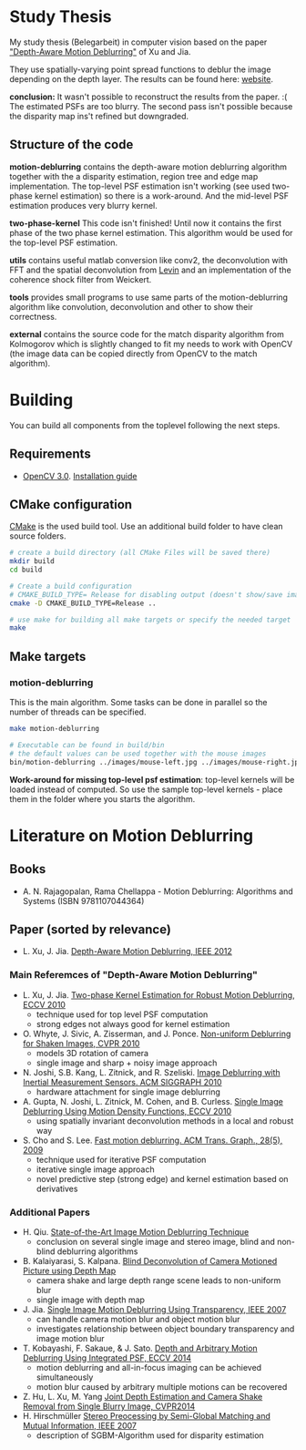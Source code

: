 # Study Thesis

My study thesis (Belegarbeit) in computer vision based on the paper ["Depth-Aware Motion Deblurring"][Xu12] of Xu and Jia.

They use spatially-varying point spread functions to deblur the image depending on the depth layer. The results can be found here: [website][Xu-website].

**conclusion:** It wasn't possible to reconstruct the results from the paper. :( The estimated PSFs are too blurry. The second pass isn't possible because the disparity map ins't refined but downgraded.


## Structure of the code

**motion-deblurring** contains the depth-aware motion deblurring algorithm together with the a disparity estimation, region tree and edge map implementation. The top-level PSF estimation isn't working (see used two-phase kernel estimation) so there is a work-around. And the mid-level PSF estimation produces very blurry kernel.

**two-phase-kernel** This code isn't finished! Until now it contains the first phase of the two phase kernel estimation. This algorithm would be used for the top-level PSF estimation.

**utils** contains useful matlab conversion like conv2, the deconvolution with FFT and the spatial deconvolution from [Levin][Levin] and an implementation of the coherence shock filter from Weickert.

**tools** provides small programs to use same parts of the motion-deblurring algorithm like convolution, deconvolution and other to show their correctness.

**external** contains the source code for the match disparity algorithm from Kolmogorov which is slightly changed to fit my needs to work with OpenCV (the image data can be copied directly from OpenCV to the match algorithm).



# Building

You can build all components from the toplevel following the next steps.

## Requirements

- [OpenCV 3.0](http://opencv.org/). [Installation guide][OpenCV-install]


## CMake configuration

[CMake](http://cmake.org/) is the used build tool. Use an additional build folder to have clean source folders.

```bash
# create a build directory (all CMake Files will be saved there)
mkdir build
cd build

# Create a build configuration
# CMAKE_BUILD_TYPE= Release for disabling output (doesn't show/save images ...)
cmake -D CMAKE_BUILD_TYPE=Release ..

# use make for building all make targets or specify the needed target
make
```


## Make targets

### motion-deblurring

This is the main algorithm. Some tasks can be done in parallel so the number of threads can be specified.

```bash
make motion-deblurring

# Executable can be found in build/bin
# the default values can be used together with the mouse images
bin/motion-deblurring ../images/mouse-left.jpg ../images/mouse-right.jpg [--psf-width <n>] [--layers <n>] [--threads <n>] [--max-top-nodes <n>] [--max-disparity <n>] [--fft/--irls] [--help]
```

**Work-around for missing top-level psf estimation**: top-level kernels will be loaded instead of computed. So use the sample top-level kernels - place them in the folder where you starts the algorithm.



# Literature on Motion Deblurring

## Books

- A. N. Rajagopalan, Rama Chellappa - Motion Deblurring: Algorithms and Systems (ISBN 9781107044364)



## Paper (sorted by relevance)

- L. Xu, J. Jia. [Depth-Aware Motion Deblurring, IEEE 2012][Xu12]



### Main Referemces of "Depth-Aware Motion Deblurring"

- L. Xu, J. Jia. [Two-phase Kernel Estimation for Robust Motion Deblurring, ECCV 2010][Xu10]
    - technique used for top level PSF computation
    - strong edges not always good for kernel estimation
- O. Whyte, J. Sivic, A. Zisserman, and J. Ponce.  [Non-uniform Deblurring for Shaken Images, CVPR 2010][Whyte10]
    - models 3D rotation of camera
    - single image and sharp + noisy image approach
- N. Joshi, S.B. Kang, L. Zitnick, and R. Szeliski. [Image Deblurring with Inertial Measurement Sensors. ACM SIGGRAPH 2010][Joshi10]
    - hardware attachment for single image deblurring
- A. Gupta, N. Joshi, L. Zitnick, M. Cohen, and B. Curless. [Single Image Deblurring Using Motion Density Functions, ECCV 2010][Gupta10]
    - using spatially invariant deconvolution methods in a local and robust way
- S. Cho and S. Lee. [Fast motion deblurring. ACM Trans. Graph., 28(5), 2009][Cho09]
    - technique used for iterative PSF computation
    - iterative single image approach
    - novel predictive step (strong edge) and kernel estimation based on derivatives



### Additional Papers

- H. Qiu. [State-of-the-Art Image Motion Deblurring Technique][Qiu]
    - conclusion on several single image and stereo image, blind and non-blind deblurring algorithms
- B. Kalaiyarasi, S. Kalpana. [Blind Deconvolution of Camera Motioned Picture using Depth Map][Kalaiyarashi2012]
    - camera shake and large depth range scene leads to non-uniform blur
    - single image with depth map
- J. Jia. [Single Image Motion Deblurring Using Transparency, IEEE 2007][Jia2007]
    - can handle camera motion blur and object motion blur
    - investigates relationship between object boundary transparency and image motion blur
- T. Kobayashi, F. Sakaue, & J. Sato. [Depth and Arbitrary Motion Deblurring Using Integrated PSF, ECCV 2014][Kobayashi14]
    - motion deblurring and all-in-focus imaging can be achieved simultaneously
    - motion blur caused by arbitrary multiple motions can be recovered
- Z. Hu, L. Xu, M. Yang [Joint Depth Estimation and Camera Shake Removal from Single Blurry Image, CVPR2014][Hu2014]
- H. Hirschmüller [Stereo Preocessing by Semi-Global Matching and Mutual Information, IEEE 2007][Hirschmüller2007]
    - description of SGBM-Algorithm used for disparity estimation



[Cho09]: http://rosaec.snu.ac.kr/publish/2009/ID/ChLe-SIGGRAPH-2009.pdf
[Gupta10]: http://grail.cs.washington.edu/projects/mdf_deblurring/gupta_mdf_deblurring.pdf
[Hirschmüller2007]: http://core.ac.uk/download/pdf/11134866.pdf
[Hu2014]: https://eng.ucmerced.edu/people/zhu/CVPR14_deblurdepth.pdf
[Jia2007]: http://www.cse.cuhk.edu.hk/~leojia/all_final_papers/motion_deblur_cvpr07.pdf
[Joshi10]: http://202.114.89.42/resource/pdf/7570.pdf
[Kalaiyarashi2012]: http://ijarece.org/wp-content/uploads/2015/02/IJARECE-VOL-4-ISSUE-2-142-148.pdf
[Kobayashi14]: http://vigir.missouri.edu/~gdesouza/Research/Conference_CDs/ECCV_2014/workshops/w14/Kobayashi-et-al-LF4CV2014.pdf
[Qiu]: http://iwct.sjtu.edu.cn/Personal/xwang8/research/hang/State-of-the-Art%20Image%20Motion%20Deblurring.pdf
[Whyte10]: http://www.di.ens.fr/willow/pdfs/cvpr10d.pdf
[Xu10]: http://citeseerx.ist.psu.edu/viewdoc/download?doi=10.1.1.170.6990&rep=rep1&type=pdf
[Xu12]: http://www.cse.cuhk.edu.hk/leojia/papers/depth_deblur_iccp12.pdf
[Levin]: http://groups.csail.mit.edu/graphics/CodedAperture/

[Xu-website]: https://appsrv.cse.cuhk.edu.hk/~leojia/projects/nonuniform_deblur/index.html

[OpenCV-install]: http://docs.opencv.org/3.0-beta/doc/tutorials/introduction/table_of_content_introduction/table_of_content_introduction.html#table-of-content-introduction
